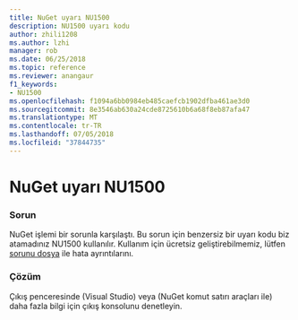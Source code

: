 ```yaml
---
title: NuGet uyarı NU1500
description: NU1500 uyarı kodu
author: zhili1208
ms.author: lzhi
manager: rob
ms.date: 06/25/2018
ms.topic: reference
ms.reviewer: anangaur
f1_keywords:
- NU1500
ms.openlocfilehash: f1094a6bb0984eb485caefcb1902dfba461ae3d0
ms.sourcegitcommit: 8e3546ab630a24cde8725610b6a68f8eb87afa47
ms.translationtype: MT
ms.contentlocale: tr-TR
ms.lasthandoff: 07/05/2018
ms.locfileid: "37844735"
---
```

# <a name="nuget-warning-nu1500"></a>NuGet uyarı NU1500

### <a name="issue"></a>Sorun
NuGet işlemi bir sorunla karşılaştı. Bu sorun için benzersiz bir uyarı kodu biz atamadınız NU1500 kullanılır. Kullanım için ücretsiz geliştirebilmemiz, lütfen [sorunu dosya](https://github.com/nuget/home/issues) ile hata ayrıntılarını.

### <a name="solution"></a>Çözüm
Çıkış penceresinde (Visual Studio) veya (NuGet komut satırı araçları ile) daha fazla bilgi için çıkış konsolunu denetleyin.